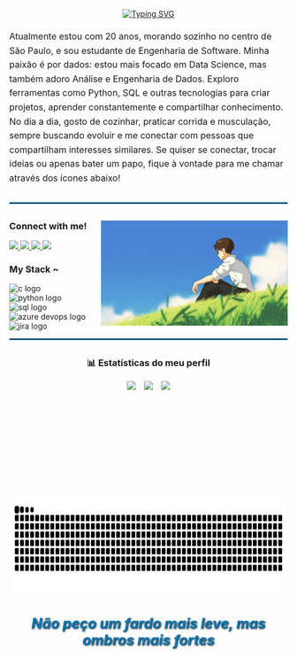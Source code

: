 <!-- Saudação digitada -->
<div align="center" style="margin-bottom: 20px;">
  <a href="https://git.io/typing-svg">
    <img src="https://readme-typing-svg.demolab.com?font=Fira+Code&weight=500&size=22&pause=1000&color=0077B5&center=true&vCenter=true&random=false&width=524&lines=%E2%8A%B9+Welcome+to+my+profile!+%CB%99%E1%B5%95%CB%99+%E2%8A%B9+" alt="Typing SVG">
  </a>
</div>

<!-- Sobre mim -->
<div style="display:flex; flex-wrap: wrap; gap: 20px; align-items: center; margin-bottom: 30px;">
  <div style="flex:1; min-width: 250px; font-size: 16px; line-height: 1.6;">
    Atualmente estou com 20 anos, morando sozinho no centro de São Paulo, e sou estudante de Engenharia de Software. Minha paixão é por dados: estou mais focado em Data Science, mas também adoro Análise e Engenharia de Dados.  
    Exploro ferramentas como Python, SQL e outras tecnologias para criar projetos, aprender constantemente e compartilhar conhecimento.  
    No dia a dia, gosto de cozinhar, praticar corrida e musculação, sempre buscando evoluir e me conectar com pessoas que compartilham interesses similares.  
    Se quiser se conectar, trocar ideias ou apenas bater um papo, fique à vontade para me chamar através dos ícones abaixo!
  </div>
</div>

<hr style="border:1px solid #0077B5; margin-bottom: 30px;">

<!-- GIF à direita com ícones e stack à esquerda, inspirado no exemplo -->
<img align="right" alt="Study GIF" height="190px" src="./src/StudyGid.gif">

<h3 align="left">Connect with me!</h3>
<a href="mailto:dudufedeli@outlook.com">
  <img src="https://img.shields.io/badge/-Email-0077B5?style=for-the-badge&logo=gmail&logoColor=white" />
</a>
<a href="https://www.linkedin.com/in/eduardo-fedeli-69174223b/">
  <img src="https://img.shields.io/badge/-LinkedIn-0077B5?style=for-the-badge&logo=linkedin&logoColor=white" />
</a>
<a href="https://www.instagram.com/du.fedeli/">
  <img src="https://img.shields.io/badge/-Instagram-0077B5?style=for-the-badge&logo=instagram&logoColor=white" />
</a>
<a href="https://eduardo-fedeli.notion.site/Eduardo-Fedeli-2770deb1a37d80f584c4f1ff1f17fa2a">
  <img src="https://img.shields.io/badge/-Portfolio-0077B5?style=for-the-badge&logo=notion&logoColor=white" />
</a>

<h3 align="left">My Stack ~</h3>
<div align="left">
  <img src="https://cdn.jsdelivr.net/gh/devicons/devicon/icons/c/c-original.svg" height="25" alt="c logo"  />
  <img width="8" />
  <img src="https://cdn.jsdelivr.net/gh/devicons/devicon/icons/python/python-original.svg" height="25" alt="python logo"  />
  <img width="8" />
  <img src="https://cdn.jsdelivr.net/gh/devicons/devicon/icons/mysql/mysql-original.svg" height="25" alt="sql logo"  />
  <img width="8" />
  <img src="https://cdn.jsdelivr.net/gh/devicons/devicon/icons/azure/azure-original.svg" height="25" alt="azure devops logo"  />
  <img width="8" />
  <img src="https://cdn.jsdelivr.net/gh/devicons/devicon/icons/jira/jira-original.svg" height="25" alt="jira logo"  />
</div>
<hr style="border:1px solid #0077B5; margin-bottom: 30px;">

<!-- Estatísticas do GitHub -->
<h3 align="center">📊 Estatísticas do meu perfil</h3>
<div align="center" style="display:flex; gap: 15px; flex-wrap: wrap; justify-content: center; margin-bottom: 30px;">
  <img height="180em" src="https://github-readme-stats.vercel.app/api?username=EduardoFedeli&show_icons=true&theme=radical&hide_border=true&bg_color=000000&title_color=0077B5&icon_color=0077B5" />
  <img height="180em" src="https://github-readme-stats.vercel.app/api/top-langs/?username=EduardoFedeli&layout=donut&theme=radical&hide_border=true&bg_color=000000&title_color=0077B5&icon_color=0077B5" />
  <img height="180em" src="https://streak-stats.demolab.com?user=EduardoFedeli&theme=radical&hide_border=true&background=000000&fire=0077B5"/>
</div>

<!-- Contribution Grid Snake -->
<div align="center" style="margin-bottom: 30px;">
  <img src="https://raw.githubusercontent.com/EduardoFedeli/EduardoFedeli/output/github-contribution-grid-snake-dark.svg" alt="github contribution grid snake animation" height="180em"/>
</div>

<!-- Frase final destacada -->
<h2 align="center" style="color:#0077B5; text-shadow: 1px 1px 3px #000000; margin-top:20px;">
 <big><b><i>Não peço um fardo mais leve, mas ombros mais fortes</i></b></big> 
</h2>



